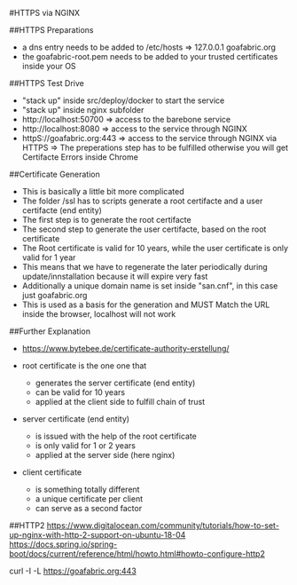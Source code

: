 #HTTPS via NGINX

##HTTPS Preparations
- a dns entry needs to be added to /etc/hosts
=> 127.0.0.1 goafabric.org
- the goafabric-root.pem needs to be added to your trusted certificates inside your OS

##HTTPS Test Drive
- "stack up" inside src/deploy/docker to start the service
- "stack up" inside nginx subfolder
- http://localhost:50700 => access to the barebone service
- http://localhost:8080  => access to the service through NGINX
- httpS://goafabric.org:443  => access to the service through NGINX via HTTPS
=> The preperations step has to be fulfilled otherwise you will get Certifacte Errors inside Chrome

##Certificate Generation
- This is basically a little bit more complicated
- The folder /ssl has to scripts generate a root certifacte and a user certifacte (end entity)
- The first step is to generate the root certifacte
- The second step to generate the user certifacte, based on the root certificate
- The Root certificate is valid for 10 years, while the user certificate is only valid for 1 year
- This means that we have to regenerate the later periodically during update/innstallation
because it will expire very fast
- Additionally a unique domain name is set inside "san.cnf", in this case just goafabric.org
- This is used as a basis for the generation and MUST Match the URL inside the browser, localhost will not work

##Further Explanation
- https://www.bytebee.de/certificate-authority-erstellung/
- root certificate is the one one that
    - generates the server certificate (end entity)
    - can be valid for 10 years
    - applied at the client side to fulfill chain of trust

- server certificate (end entity)
    - is issued with the help of the root certificate
    - is only valid for 1 or 2 years
    - applied at the server side (here nginx)

- client certificate
    - is something totally different
    - a unique certificate per client
    - can serve as a second factor
    
##HTTP2
https://www.digitalocean.com/community/tutorials/how-to-set-up-nginx-with-http-2-support-on-ubuntu-18-04	
https://docs.spring.io/spring-boot/docs/current/reference/html/howto.html#howto-configure-http2

curl -I -L https://goafabric.org:443
    